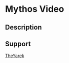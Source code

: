 Mythos Video
============

Description
-----------

Support
-------

[TheYarek](mailto:jwojtas@yarek.io)
